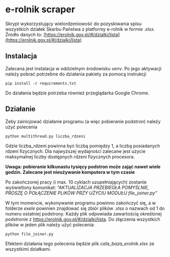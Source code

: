# e-rolnik scraper

 Skrypt wykorzystujący wielordzeniowość do pozyskiwania spisu wszystkich działek Skarbu Państwa z platformy e-rolnik w formie .xlsx. Źródło danych to: [https://erolnik.gov.pl/#/dzialki/lista](https://erolnik.gov.pl/#/dzialki/lista)


## Instalacja

Zalecana jest instalacja w oddzielnym środowisku *venv*. Po jego aktywacji należy pobrać potrzebne do działania pakiety za pomocą instrukcji

```
pip install -r requirements.txt
```

Do działania będzie potrzeba również przeglądarka Google Chrome. 


## Działanie

Żeby zainicjować działanie programu (a więc pobieranie podstron) należy użyć polecenia

```
python multithread.py liczba_rdzeni
```

Gdzie liczba_rdzeni powinna być liczbą pomiędzy 1, a liczbą posiadanych rdzeni fizycznych. Dla najwyższej wydajności zalecane jest użycie maksymalnej liczby dostępnych rdzeni fizycznych procesora.

**Uwaga: pobieranie kilkunastu tysięcy podstron może zająć nawet wiele godzin. Zalecane jest nieużywanie komputera w tym czasie**

Po zakończonej pracy (i max. 10 cyklach uzupełniających) zostanie wyświetlony komunikat: *"AKTUALIZACJA PRZEBIEGŁA POMYŚLNIE, PROSZĘ O POŁĄCZENIE PLIKÓW PRZY UŻYCIU MODUŁU file_joiner.py"*

W tym momencie, wykonywanie programu powinno zakończyć się, a w folderze *exele* powinien znajdować się zbiór plików .xlsx o nazwach od 1 do numeru ostatniej podstrony. Każdy plik odpowiada zawartością określonej podstronie z https://erolnik.gov.pl/#/dzialki/lista. Do złączenia wszystkich plików w jeden plik należy użyć polecenia:

```
python file_joiner.py
```

Efektem działania tego polecenia będzie plik *cala_baza_erolnik.xlsx* ze wszystkimi działkami.
